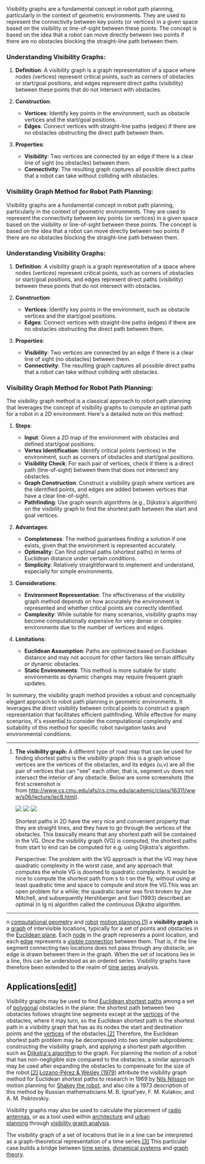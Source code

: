 Visibility graphs are a fundamental concept in robot path planning, particularly in the context of geometric environments. They are used to represent the connectivity between key points (or vertices) in a given space based on the visibility or line-of-sight between these points. The concept is based on the idea that a robot can move directly between two points if there are no obstacles blocking the straight-line path between them.

### Understanding Visibility Graphs:

1. **Definition**:
   A visibility graph is a graph representation of a space where nodes (vertices) represent critical points, such as corners of obstacles or start/goal positions, and edges represent direct paths (visibility) between these points that do not intersect with obstacles.

2. **Construction**:
   - **Vertices**: Identify key points in the environment, such as obstacle vertices and the start/goal positions.
   - **Edges**: Connect vertices with straight-line paths (edges) if there are no obstacles obstructing the direct path between them.

3. **Properties**:
   - **Visibility**: Two vertices are connected by an edge if there is a clear line of sight (no obstacles) between them.
   - **Connectivity**: The resulting graph captures all possible direct paths that a robot can take without colliding with obstacles.

### Visibility Graph Method for Robot Path Planning:

Visibility graphs are a fundamental concept in robot path planning, particularly in the context of geometric environments. They are used to represent the connectivity between key points (or vertices) in a given space based on the visibility or line-of-sight between these points. The concept is based on the idea that a robot can move directly between two points if there are no obstacles blocking the straight-line path between them.

### Understanding Visibility Graphs:

1. **Definition**:
   A visibility graph is a graph representation of a space where nodes (vertices) represent critical points, such as corners of obstacles or start/goal positions, and edges represent direct paths (visibility) between these points that do not intersect with obstacles.

2. **Construction**:
   - **Vertices**: Identify key points in the environment, such as obstacle vertices and the start/goal positions.
   - **Edges**: Connect vertices with straight-line paths (edges) if there are no obstacles obstructing the direct path between them.

3. **Properties**:
   - **Visibility**: Two vertices are connected by an edge if there is a clear line of sight (no obstacles) between them.
   - **Connectivity**: The resulting graph captures all possible direct paths that a robot can take without colliding with obstacles.

### Visibility Graph Method for Robot Path Planning:

The visibility graph method is a classical approach to robot path planning that leverages the concept of visibility graphs to compute an optimal path for a robot in a 2D environment. Here's a detailed note on this method:

1. **Steps**:
   - **Input**: Given a 2D map of the environment with obstacles and defined start/goal positions.
   - **Vertex Identification**: Identify critical points (vertices) in the environment, such as corners of obstacles and start/goal positions.
   - **Visibility Check**: For each pair of vertices, check if there is a direct path (line-of-sight) between them that does not intersect any obstacles.
   - **Graph Construction**: Construct a visibility graph where vertices are the identified points, and edges are added between vertices that have a clear line-of-sight.
   - **Pathfinding**: Use graph search algorithms (e.g., Dijkstra's algorithm) on the visibility graph to find the shortest path between the start and goal vertices.

2. **Advantages**:
   - **Completeness**: The method guarantees finding a solution if one exists, given that the environment is represented accurately.
   - **Optimality**: Can find optimal paths (shortest paths) in terms of Euclidean distance under certain conditions.
   - **Simplicity**: Relatively straightforward to implement and understand, especially for simple environments.

3. **Considerations**:
   - **Environment Representation**: The effectiveness of the visibility graph method depends on how accurately the environment is represented and whether critical points are correctly identified.
   - **Complexity**: While suitable for many scenarios, visibility graphs may become computationally expensive for very dense or complex environments due to the number of vertices and edges.

4. **Limitations**:
   - **Euclidean Assumption**: Paths are optimized based on Euclidean distance and may not account for other factors like terrain difficulty or dynamic obstacles.
   - **Static Environments**: This method is more suitable for static environments as dynamic changes may require frequent graph updates.


In summary, the visibility graph method provides a robust and conceptually elegant approach to robot path planning in geometric environments. It leverages the direct visibility between critical points to construct a graph representation that facilitates efficient pathfinding. While effective for many scenarios, it's essential to consider the computational complexity and suitability of this method for specific robot navigation tasks and environmental conditions.

----------
1. **The visibility graph:** A different type of road map that can be used for finding shortest paths is the _visibility graph_: this is a graph whose vertices are the vertices of the obstacles, and its edges (u,v) are all the pair of vertices that can "see" each other, that is, segment uv does not intersect the interior of any obstacle. Below are some screenshots (the first screenshot is from http://www.cs.cmu.edu/afs/cs.cmu.edu/academic/class/16311/www/s06/lecture/lec8.html).
    
    ![](https://tildesites.bowdoin.edu/~ltoma/teaching/cs3250-CompGeom/fall21/Assignments/A6-visGraph/pics-visgraph/visgraph.png) ![](https://tildesites.bowdoin.edu/~ltoma/teaching/cs3250-CompGeom/fall21/Assignments/A6-visGraph/pics-visgraph/samanjVG.png) ![](https://tildesites.bowdoin.edu/~ltoma/teaching/cs3250-CompGeom/fall21/Assignments/A6-visGraph/pics-visgraph/sonVG.png)
    
    Shortest paths in 2D have the very nice and convenient property that they are straight lines, and they have to go through the vertices of the obstacles. This basically means that any shortest path will be contained in the VG. Once the visibility graph (VG) is computed, the shortest paths from start to end can be computed for e.g. using Dijkstra's algorithm.
    
    Perspective: The problem with the VG approach is that the VG may have quadratic complexity in the worst case, and any approach that computes the whole VG is doomed to quadratic complexity. It would be nice to compute the shortest path from s to t on the fly, without using at least quadratic time and space to compute and store the VG.This was an open problem for a while; the quadratic barier was first broken by Joe Mitchell, and subsequently Hershberger and Suri (1993) described an optimal (n lg n) algorithm called the _continuous Dijkstra_ algorithm.


-------------

n [computational geometry](https://en.wikipedia.org/wiki/Computational_geometry "Computational geometry") and [robot](https://en.wikipedia.org/wiki/Robot "Robot") [motion planning](https://en.wikipedia.org/wiki/Motion_planning "Motion planning"),[[1]](https://en.wikipedia.org/wiki/Visibility_graph#cite_note-1) a **visibility graph** is a [graph](https://en.wikipedia.org/wiki/Graph_(discrete_mathematics) "Graph (discrete mathematics)") of intervisible locations, typically for a set of points and obstacles in the [Euclidean plane](https://en.wikipedia.org/wiki/Euclidean_plane "Euclidean plane"). Each [node](https://en.wikipedia.org/wiki/Vertex_(graph_theory) "Vertex (graph theory)") in the graph represents a point location, and each [edge](https://en.wikipedia.org/wiki/Graph_theory "Graph theory") represents a [visible connection](https://en.wikipedia.org/wiki/Visible_connection "Visible connection") between them. That is, if the line segment connecting two locations does not pass through any obstacle, an edge is drawn between them in the graph. When the set of locations lies in a line, this can be understood as an ordered series. Visibility graphs have therefore been extended to the realm of [time series](https://en.wikipedia.org/wiki/Time_series "Time series") analysis.

## Applications[[edit](https://en.wikipedia.org/w/index.php?title=Visibility_graph&action=edit&section=1 "Edit section: Applications")]

Visibility graphs may be used to find [Euclidean shortest paths](https://en.wikipedia.org/wiki/Euclidean_shortest_path "Euclidean shortest path") among a set of [polygonal](https://en.wikipedia.org/wiki/Polygon "Polygon") obstacles in the plane: the shortest path between two obstacles follows straight line segments except at the [vertices](https://en.wikipedia.org/wiki/Vertex_(geometry) "Vertex (geometry)") of the obstacles, where it may turn, so the Euclidean shortest path is the shortest path in a visibility graph that has as its nodes the start and destination points and the [vertices](https://en.wikipedia.org/wiki/Vertex_(geometry) "Vertex (geometry)") of the obstacles.[[2]](https://en.wikipedia.org/wiki/Visibility_graph#cite_note-robot-2) Therefore, the Euclidean shortest path problem may be decomposed into two simpler subproblems: constructing the visibility graph, and applying a shortest path algorithm such as [Dijkstra's algorithm](https://en.wikipedia.org/wiki/Dijkstra%27s_algorithm "Dijkstra's algorithm") to the graph. For planning the motion of a robot that has non-negligible size compared to the obstacles, a similar approach may be used after expanding the obstacles to compensate for the size of the robot.[[2]](https://en.wikipedia.org/wiki/Visibility_graph#cite_note-robot-2) [Lozano-Pérez & Wesley (1979)](https://en.wikipedia.org/wiki/Visibility_graph#CITEREFLozano-P%C3%A9rezWesley1979) attribute the visibility graph method for Euclidean shortest paths to research in 1969 by [Nils Nilsson](https://en.wikipedia.org/wiki/Nils_Nilsson_(researcher) "Nils Nilsson (researcher)") on motion planning for [Shakey the robot](https://en.wikipedia.org/wiki/Shakey_the_robot "Shakey the robot"), and also cite a 1973 description of this method by Russian mathematicians M. B. Ignat'yev, F. M. Kulakov, and A. M. Pokrovskiy.

Visibility graphs may also be used to calculate the placement of [radio antennas](https://en.wikipedia.org/wiki/Antenna_(radio) "Antenna (radio)"), or as a tool used within [architecture](https://en.wikipedia.org/wiki/Architecture "Architecture") and [urban planning](https://en.wikipedia.org/wiki/Urban_planning "Urban planning") through [visibility graph analysis](https://en.wikipedia.org/wiki/Visibility_graph_analysis "Visibility graph analysis").

The visibility graph of a set of locations that lie in a line can be interpreted as a graph-theoretical representation of a time series.[[3]](https://en.wikipedia.org/wiki/Visibility_graph#cite_note-3) This particular case builds a bridge between [time series](https://en.wikipedia.org/wiki/Time_series "Time series"), [dynamical systems](https://en.wikipedia.org/wiki/Dynamical_systems "Dynamical systems") and [graph theory](https://en.wikipedia.org/wiki/Graph_theory "Graph theory").

